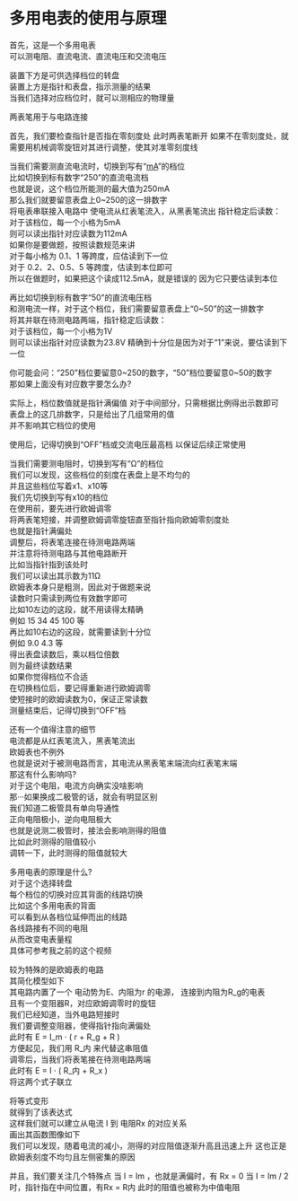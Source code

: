 # 多用电表的使用与原理

首先，这是一个多用电表  
可以测电阻、直流电流、直流电压和交流电压

装置下方是可供选择档位的转盘  
装置上方是指针和表盘，指示测量的结果  
当我们选择对应档位时，就可以测相应的物理量

两表笔用于与电路连接

首先，我们要检查指针是否指在零刻度处
此时两表笔断开
如果不在零刻度处，就需要用机械调零旋钮对其进行调整，使其对准零刻度线

当我们需要测直流电流时，切换到写有“<u>mA</u>”的档位  
比如切换到标有数字“250”的直流电流档  
也就是说，这个档位所能测的最大值为250mA  
那么我们就要留意表盘上0~250的这一排数字  
将电表串联接入电路中
使电流从红表笔流入，从黑表笔流出
指针稳定后读数：  
对于该档位，每一个小格为5mA  
则可以读出指针对应读数为112mA  
如果你是要做题，按照读数规范来讲  
对于每小格为 0.1、1 等跨度，应估读到下一位  
对于 0.2、2、0.5、5 等跨度，估读到本位即可  
所以在做题时，如果把这个读成112.5mA，就是错误的
因为它只要估读到本位

<!-- 当我们需要测直流电压时，切换到写有“<u>V</u>”的档位  
注意“<span style="text-decoration-line: underline; text-decoration-style: wavy;">V</span>”和“<u>V</u>”的区别：波浪线表示交流电，直线表示直流电  
因此测直流电压需要切换到带有直线的“<u>V</u>”   -->
再比如切换到标有数字“50”的直流电压档  
和测电流一样，对于这个档位，我们需要留意表盘上“0~50”的这一排数字  
将其并联在待测电路两端，指针稳定后读数：  
对于该档位，每一个小格为1V  
则可以读出指针对应读数为23.8V <!--   pfp0.476   -->
精确到十分位是因为对于“1”来说，要估读到下一位  

你可能会问：“250”档位要留意0~250的数字，“50”档位要留意0~50的数字  
那如果上面没有对应数字要怎么办?

<!-- 实际上，指针满偏时就是它所能测的最大值   -->
实际上，档位数值就是指针满偏值
对于中间部分，只需根据比例得出示数即可  
表盘上的这几排数字，只是给出了几组常用的值  
并不影响其它档位的使用

使用后，记得切换到“OFF”档或交流电压最高档
以保证后续正常使用

当我们需要测电阻时，切换到写有“Ω”的档位  
我们可以发现，这些档位的刻度在表盘上是不均匀的  
并且这些档位写着x1、x10等  
我们先切换到写有x10的档位  
在使用前，要先进行欧姆调零  
将两表笔短接，并调整欧姆调零旋钮直至指针指向欧姆零刻度处  
也就是指针满偏处  
调整后，将表笔连接在待测电路两端  
并注意将待测电路与其他电路断开  
比如当指针指到该处时  
我们可以读出其示数为11Ω  
欧姆表本身只是粗测，因此对于做题来说  
读数时只需读到两位有效数字即可  
比如10左边的这段，就不用读得太精确  
例如 15 34 45 100 等  
再比如10右边的这段，就需要读到十分位  
例如 9.0 4.3 等  
得出表盘读数后，乘以档位倍数  
则为最终读数结果  
如果你觉得档位不合适  
在切换档位后，要记得重新进行欧姆调零  
使短接时的欧姆读数为0，保证正常读数  
测量结束后，记得切换到“OFF”档  

还有一个值得注意的细节  
电流都是从红表笔流入，黑表笔流出  
欧姆表也不例外  
也就是说对于被测电路而言，其电流从黑表笔末端流向红表笔末端  
那这有什么影响吗?  
对于这个电阻，电流方向确实没啥影响  
那···如果换成二极管的话，就会有明显区别  
我们知道二极管具有单向导通性  
正向电阻极小，逆向电阻极大  
也就是说测二极管时，接法会影响测得的阻值  
比如此时测得的阻值较小  
调转一下，此时测得的阻值就较大  

多用电表的原理是什么?  
对于这个选择转盘  
每个档位的切换对应其背面的线路切换  
比如这个多用电表的背面  
可以看到从各档位延伸而出的线路  
各线路接有不同的电阻  
从而改变电表量程  
具体可参考我之前的这个视频  

较为特殊的是欧姆表的电路  
其简化模型如下  
其电路内置了一个 电动势为E、内阻为r 的电源，
连接到内阻为R_g的电表  
且有一个变阻器R，对应欧姆调零时的旋钮  
我们已经知道，当外电路短接时  
我们要调整变阻器，使得指针指向满偏处  
此时有 E = I_m · \( r + R_g + R \)  
方便起见，我们用 R_内 来代替这串阻值  
调零后，当我们将表笔接在待测电路两端  
此时有 E = I · \( R_内 + R_x \)  
将这两个式子联立
<!-- 联立得 I · \( R_内 + R_x \) = I_m · R_内   -->
将等式变形  
就得到了该表达式    
这样我们就可以建立从电流 I 到 电阻Rx 的对应关系  
画出其函数图像如下  
我们可以发现，随着电流的减小，测得的对应阻值逐渐升高且迅速上升
这也正是欧姆表刻度不均匀且左侧密集的原因

并且，我们要关注几个特殊点
当 I = Im ，也就是满偏时，有 Rx = 0
当 I = Im / 2 时，指针指在中间位置，有Rx = R内
此时的阻值也被称为中值电阻



